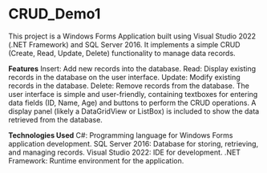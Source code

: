 # CRUD_Demo1
This project is a Windows Forms Application built using Visual Studio 2022 (.NET Framework) and SQL Server 2016. It implements a simple CRUD (Create, Read, Update, Delete) functionality to manage data records.


**Features**
Insert: Add new records into the database.
Read: Display existing records in the database on the user interface.
Update: Modify existing records in the database.
Delete: Remove records from the database.
The user interface is simple and user-friendly, containing textboxes for entering data fields (ID, Name, Age) and buttons to perform the CRUD operations. A display panel (likely a DataGridView or ListBox) is included to show the data retrieved from the database.

**Technologies Used**
C#: Programming language for Windows Forms application development.
SQL Server 2016: Database for storing, retrieving, and managing records.
Visual Studio 2022: IDE for development.
.NET Framework: Runtime environment for the application.
